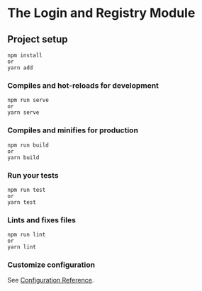 # The Login and Registry Module

## Project setup
```
npm install 
or
yarn add
```

### Compiles and hot-reloads for development
```
npm run serve
or
yarn serve
```

### Compiles and minifies for production
```
npm run build
or
yarn build
```

### Run your tests
```
npm run test
or
yarn test
```

### Lints and fixes files
```
npm run lint
or
yarn lint
```

### Customize configuration
See [Configuration Reference](https://cli.vuejs.org/config/).
